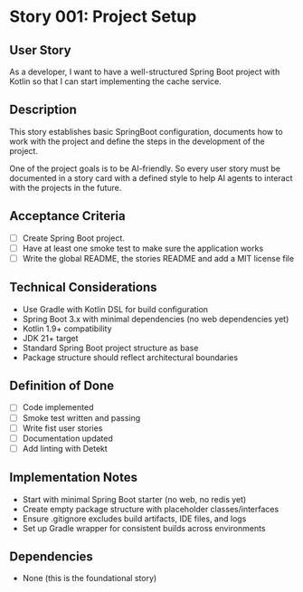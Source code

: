 # Story 001: Project Setup

## User Story
As a developer, I want to have a well-structured Spring Boot project with Kotlin so that I can start 
implementing the cache service.

## Description
This story establishes basic SpringBoot configuration, documents how to work with the project and define the
steps in the development of the project. 

One of the project goals is to be AI-friendly. So every user story must be documented in a story card with a defined
style to help AI agents to interact with the projects in the future.

## Acceptance Criteria
- [ ] Create Spring Boot project.
- [ ] Have at least one smoke test to make sure the application works
- [ ] Write the global README, the stories README and add a MIT license file

## Technical Considerations
- Use Gradle with Kotlin DSL for build configuration
- Spring Boot 3.x with minimal dependencies (no web dependencies yet)
- Kotlin 1.9+ compatibility
- JDK 21+ target
- Standard Spring Boot project structure as base
- Package structure should reflect architectural boundaries

## Definition of Done
- [ ] Code implemented
- [ ] Smoke test written and passing
- [ ] Write fist user stories
- [ ] Documentation updated
- [ ] Add linting with Detekt

## Implementation Notes

- Start with minimal Spring Boot starter (no web, no redis yet)
- Create empty package structure with placeholder classes/interfaces
- Ensure .gitignore excludes build artifacts, IDE files, and logs
- Set up Gradle wrapper for consistent builds across environments

## Dependencies
- None (this is the foundational story)